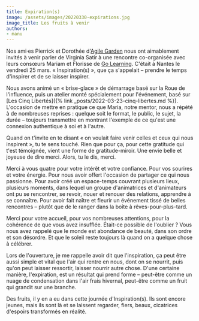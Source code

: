 ```yaml
---
title: Expiration(s)
image: /assets/images/20220330-expirations.jpg
image_title: Les fruits à venir
authors:
- manu
---
```


Nos ami·es Pierrick et Dorothée d'[Agile Garden](https://www.agilegarden.fr/)
nous ont aimablement invités à venir parler de Virginia Satir à une rencontre
co-organisée avec leurs consœurs Mariam et Florisse de [Go
Learning](https://www.golearning.fr/). C'était à Nantes le vendredi 25 mars.
« Inspiration(s) », que ça s'appelait – prendre le temps d'inspirer et de se
laisser inspirer.

Nous avons animé un « brise-glace » de démarrage basé sur la Roue de
l'influence, puis un atelier monté spécialement pour l'événement, basé sur [Les
Cinq Libertés]({% link _posts/2022-03-23-cinq-libertes.md %}). L'occasion de
mettre en pratique ce que Maria, notre mentor, nous a répété à de nombreuses
reprises : quelque soit le format, le public, le sujet, la durée – toujours
transmettre en montrant l'exemple de ce qu'est une connexion authentique à soi
et à l'autre.

Quand on t'invite en te disant « on voulait faire venir celles et ceux qui nous
inspirent », tu te sens touché. Rien que pour ça, pour cette gratitude qui
t'est témoignée, vient une forme de gratitude-miroir. Une envie belle et
joyeuse de dire merci. Alors, tu le dis, merci.

Merci à vous quatre pour votre intérêt et votre confiance. Pour vos sourires et
votre énergie. Pour nous avoir offert l'occasion de partager ce qui nous
passionne. Pour avoir créé un espace-temps couvrant plusieurs lieux, plusieurs
moments, dans lequel un groupe d'animatrices et d'animateurs ont pu se
rencontrer, se revoir, nouer et renouer des relations, apprendre à se
connaître. Pour avoir fait naître et fleurir un événement tissé de belles
rencontres – plutôt que de le ranger dans la boîte à rêves-pour-plus-tard.

Merci pour votre accueil, pour vos nombreuses attentions, pour la cohérence de
que vous avez insufflée. Était-ce possible de l'oublier ? Vous nous avez
rappelé que le monde est abondance de beauté, dans son ordre et son désordre.
Et que le soleil reste toujours là quand on a quelque chose à célébrer.

Lors de l'ouverture, je me rappelle avoir dit que l'inspiration, ça peut être
aussi simple et vital que l'air qui rentre en nous, dont on se nourrit, puis
qu'on peut laisser ressortir, laisser nourrir autre chose.  D'une certaine
manière, l'expiration, est un résultat qui prend forme – peut-être comme un
nuage de condensation dans l'air frais hivernal, peut-être comme un fruit qui
grandit sur une branche.

Des fruits, il y en a eu dans cette journée d'Inspiration(s). Ils sont encore
jeunes, mais ils sont là et se laissent regarder, fiers, beaux, cicatrices
d'espoirs transformés en réalité.
